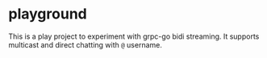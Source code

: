 # playground
This is a play project to experiment with grpc-go bidi streaming.
It supports multicast and direct chatting with `@` username.

